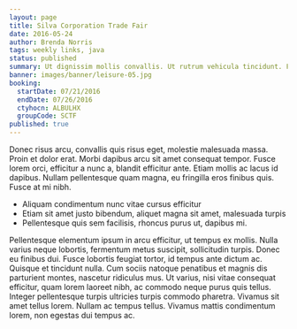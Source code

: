 ```yaml
---
layout: page
title: Silva Corporation Trade Fair
date: 2016-05-24
author: Brenda Norris
tags: weekly links, java
status: published
summary: Ut dignissim mollis convallis. Ut rutrum vehicula tincidunt. Fusce.
banner: images/banner/leisure-05.jpg
booking:
  startDate: 07/21/2016
  endDate: 07/26/2016
  ctyhocn: ALBULHX
  groupCode: SCTF
published: true
---
```

Donec risus arcu, convallis quis risus eget, molestie malesuada massa. Proin et dolor erat. Morbi dapibus arcu sit amet consequat tempor. Fusce lorem orci, efficitur a nunc a, blandit efficitur ante. Etiam mollis ac lacus id dapibus. Nullam pellentesque quam magna, eu fringilla eros finibus quis. Fusce at mi nibh.

* Aliquam condimentum nunc vitae cursus efficitur
* Etiam sit amet justo bibendum, aliquet magna sit amet, malesuada turpis
* Pellentesque quis sem facilisis, rhoncus purus ut, dapibus mi.

Pellentesque elementum ipsum in arcu efficitur, ut tempus ex mollis. Nulla varius neque lobortis, fermentum metus suscipit, sollicitudin turpis. Donec eu finibus dui. Fusce lobortis feugiat tortor, id tempus ante dictum ac. Quisque et tincidunt nulla. Cum sociis natoque penatibus et magnis dis parturient montes, nascetur ridiculus mus. Ut varius, nisi vitae consequat efficitur, quam lorem laoreet nibh, ac commodo neque purus quis tellus. Integer pellentesque turpis ultricies turpis commodo pharetra. Vivamus sit amet tellus lorem. Nullam ac tempus tellus. Vivamus mattis condimentum lorem, non egestas dui tempus ac.
